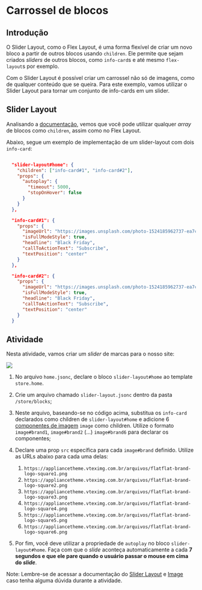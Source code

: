 # Carrossel de blocos

## Introdução

O Slider Layout, como o Flex Layout, é uma forma flexível de criar um novo bloco a partir de outros blocos usando `children`. Ele permite que sejam criados _sliders_ de outros blocos, como `info-card`s e até mesmo `flex-layout`s por exemplo.

Com o Slider Layout é possível criar um carrossel não só de imagens, como de qualquer conteúdo que se queira. Para este exemplo, vamos utilizar o Slider Layout para tornar um conjunto de info-cards em um slider.

## Slider Layout

Analisando a [documentação](https://developers.vtex.com/docs/vtex-slider-layout), vemos que você pode utilizar qualquer _array_ de blocos como `children`, assim como no Flex Layout.

Abaixo, segue um exemplo de implementação de um slider-layout com dois `info-card`:

```json

  "slider-layout#home": {
    "children": ["info-card#1", "info-card#2"],
    "props": {
      "autoplay": {
        "timeout": 5000,
        "stopOnHover": false
      }
    }
  },

  "info-card#1": {
    "props": {
      "imageUrl": "https://images.unsplash.com/photo-1524185962737-ea7c028a12cd?ixlib=rb-1.2.1&auto=format&fit=crop&w=1350&q=80",
      "isFullModeStyle": true,
      "headline": "Black Friday",
      "callToActionText": "Subscribe",
      "textPosition": "center"
    }
  },

  "info-card#2": {
    "props": {
      "imageUrl": "https://images.unsplash.com/photo-1524185962737-ea7c028a12cd?ixlib=rb-1.2.1&auto=format&fit=crop&w=1350&q=80",
      "isFullModeStyle": true,
      "headline": "Black Friday",
      "callToActionText": "Subscribe",
      "textPosition": "center"
    }
  }

```

## Atividade

Nesta atividade, vamos criar um _slider_ de marcas para o nosso site:

![](https://appliancetheme.vteximg.com.br/arquivos/brand-slider.png)

1. No arquivo `home.jsonc`, declare o bloco `slider-layout#home` ao template `store.home`.

2. Crie um arquivo chamado `slider-layout.jsonc` dentro da pasta `/store/blocks`;

3. Neste arquivo, baseando-se no código acima, substitua os `info-card` declarados como children de `slider-layout#home` e adicione 6 [componentes de imagem](https://vtex.io/docs/components/general/vtex.store-components/image) `image` como children. Utilize o formato `image#brand1`, `image#brand2` (...) `image#brand6` para declarar os componentes;

4. Declare uma prop `src` específica para cada `image#brand` definido. Utilize as URLs abaixo para cada uma delas:

   1. `https://appliancetheme.vteximg.com.br/arquivos/flatflat-brand-logo-square1.png`
   2. `https://appliancetheme.vteximg.com.br/arquivos/flatflat-brand-logo-square2.png`
   3. `https://appliancetheme.vteximg.com.br/arquivos/flatflat-brand-logo-square3.png`
   4. `https://appliancetheme.vteximg.com.br/arquivos/flatflat-brand-logo-square4.png`
   5. `https://appliancetheme.vteximg.com.br/arquivos/flatflat-brand-logo-square5.png`
   6. `https://appliancetheme.vteximg.com.br/arquivos/flatflat-brand-logo-square6.png`

5. Por fim, você deve utilizar a propriedade de `autoplay` no bloco `slider-layout#home`. Faça com que o _slide_ aconteça automaticamente a cada **7 segundos e que ele pare quando o usuário passar o mouse em cima do _slide_**.

Note: Lembre-se de acessar a documentação do [Slider Layout](https://developers.vtex.com/docs/vtex-slider-layout) e [Image](https://developers.vtex.com/docs/vtex-store-components-image) caso tenha alguma dúvida durante a atividade.
